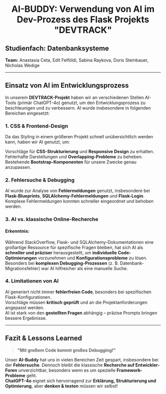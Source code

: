 <center>

# **AI-BUDDY: Verwendung von AI im Dev-Prozess des Flask Projekts "DEVTRACK"**

</center>


##  Studienfach: Datenbanksysteme  
**Team:** Anastasia Ceta, Edit Felföldi, Sabina Raykova, Doris Steinbauer, Nicholas Wedige  

---

##  Einsatz von AI im Entwicklungsprozess

In unserem **DEVTRACK-Projekt** haben wir an verschiedenen Stellen AI-Tools (primär ChatGPT-4o) genutzt, um den Entwicklungsprozess zu beschleunigen und zu verbessern. AI wurde insbesondere in folgenden Bereichen eingesetzt:

###  1. CSS & Frontend-Design
Da das Styling in einem größeren Projekt schnell unübersichtlich werden kann, haben wir AI genutzt, um:

Vorschläge für **CSS-Strukturierung** und **Responsive Design** zu erhalten.  
Fehlerhafte Darstellungen und **Overlapping-Probleme** zu beheben.  
Bestehende **Bootstrap-Komponenten** für unsere Zwecke genau anzupassen.  

###  2. Fehlersuche & Debugging

AI wurde zur Analyse von **Fehlermeldungen** genutzt, insbesondere bei **Flask-Blueprints**, **SQLAlchemy-Fehlermeldungen** und **Flask-Login**.  
Komplexe Fehlermeldungen konnten schneller eingeordnet und behoben werden.  

###  3. AI vs. klassische Online-Recherche

#### Erkenntnis:
Während StackOverflow, Flask- und SQLAlchemy-Dokumentationen eine großartige Ressource für spezifische Fragen bleiben, hat sich AI als **schneller und präziser** herausgestellt, um **individuelle Code-Optimierungen** vorzunehmen und **Konfigurationsprobleme** zu lösen. Besonders bei **komplexen Debugging-Prozessen** (z. B. Datenbank-Migrationsfehler) war AI hilfreicher als eine manuelle Suche.

###  4. Limitationen von AI

AI generiert nicht immer **fehlerfreien Code**, besonders bei spezifischen Flask-Konfigurationen.  
Vorschläge müssen **kritisch geprüft** und an die Projektanforderungen angepasst werden.  
AI ist stark von den **gestellten Fragen** abhängig – präzise Prompts bringen bessere Ergebnisse.  

---

##  Fazit & Lessons Learned

> **"Mit großem Code kommt großes Debugging!"**

Unser **AI-Buddy** hat uns in vielen Bereichen Zeit gespart, insbesondere bei der **Fehlersuche**. Dennoch bleibt die klassische **Recherche auf Entwickler-Foren** unverzichtbar, besonders wenn es um spezielle **Framework-Probleme** geht.  
**ChatGPT-4o** eignet sich hervorragend zur **Erklärung, Strukturierung und Optimierung**, aber **denken & testen** müssen wir selbst! 

